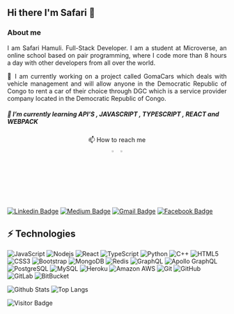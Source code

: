 ## Hi there I'm Safari 👋

 ### About me <br />
<p align="justify">
  I am Safari Hamuli. Full-Stack Developer. I am a student at Microverse, an online school based on pair programming, where I code more than 8 hours a day with other developers from all over the world.
</p>
<p align="justify">
  🔭 I am currently working on a project called GomaCars which deals with vehicle management and will allow anyone in the Democratic Republic of Congo to rent a car of their choice through DGC which is a service provider company located in the Democratic Republic of Congo.

##### 🌱 I’m currently learning  API'S , JAVASCRIPT , TYPESCRIPT , REACT and WEBPACK
 
<p align="center">
  📫 How to reach me<br/>
  <a href = "https://www.linkedin.com/in/daniel-safari-a01744251"><img alt="Light" src="https://img.icons8.com/color/512/linkedin.png" width="3%"></a>
 <a href = "https://twitter.com/DanielSafari143"><img alt="Light" src="https://img.icons8.com/color/512/twitter--v1.png" width="3%"></a>
</p>
 
 [![Linkedin Badge](https://img.shields.io/badge/-ludehsar-blue?style=flat-square&logo=Linkedin&logoColor=white&link=https://www.linkedin.com/in/ludehsar/)](https://www.linkedin.com/in/ludehsar/)
[![Medium Badge](https://img.shields.io/badge/rashedul-alam-12100E?style=flat-square&logo=medium&logoColor=white&link=https://rashedul-alam.medium.com/)](https://rashedul-alam.medium.com/)
[![Gmail Badge](https://img.shields.io/badge/-mdraanik12@gmail.com-c14438?style=flat-square&logo=Gmail&logoColor=white&link=mailto:mdraanik12@gmail.com)](mailto:mdraanik12@gmail.com)
[![Facebook Badge](https://img.shields.io/badge/rashedul.alam.anik.2-1877F2?style=flat-square&logo=facebook&logoColor=white&link=https://www.facebook.com/rashedul.alam.anik.2/)](https://www.facebook.com/rashedul.alam.anik.2/)


## ⚡ Technologies

![JavaScript](https://img.shields.io/badge/-JavaScript-black?style=flat-square&logo=javascript)
![Nodejs](https://img.shields.io/badge/-Nodejs-black?style=flat-square&logo=Node.js)
![React](https://img.shields.io/badge/-React-black?style=flat-square&logo=react)
![TypeScript](https://img.shields.io/badge/-TypeScript-007ACC?style=flat-square&logo=typescript)
![Python](https://img.shields.io/badge/-Python-black?style=flat-square&logo=Python)
![C++](https://img.shields.io/badge/-C++-00599C?style=flat-square&logo=c)
![HTML5](https://img.shields.io/badge/-HTML5-E34F26?style=flat-square&logo=html5&logoColor=white)
![CSS3](https://img.shields.io/badge/-CSS3-1572B6?style=flat-square&logo=css3)
![Bootstrap](https://img.shields.io/badge/-Bootstrap-563D7C?style=flat-square&logo=bootstrap)
![MongoDB](https://img.shields.io/badge/-MongoDB-black?style=flat-square&logo=mongodb)
![Redis](https://img.shields.io/badge/-Redis-black?style=flat-square&logo=Redis)
![GraphQL](https://img.shields.io/badge/-GraphQL-E10098?style=flat-square&logo=graphql)
![Apollo GraphQL](https://img.shields.io/badge/-Apollo%20GraphQL-311C87?style=flat-square&logo=apollo-graphql)
![PostgreSQL](https://img.shields.io/badge/-PostgreSQL-336791?style=flat-square&logo=postgresql)
![MySQL](https://img.shields.io/badge/-MySQL-black?style=flat-square&logo=mysql)
![Heroku](https://img.shields.io/badge/-Heroku-430098?style=flat-square&logo=heroku)
![Amazon AWS](https://img.shields.io/badge/Amazon%20AWS-232F3E?style=flat-square&logo=amazon-aws)
![Git](https://img.shields.io/badge/-Git-black?style=flat-square&logo=git)
![GitHub](https://img.shields.io/badge/-GitHub-181717?style=flat-square&logo=github)
![GitLab](https://img.shields.io/badge/-GitLab-FCA121?style=flat-square&logo=gitlab)
![BitBucket](https://img.shields.io/badge/-BitBucket-darkblue?style=flat-square&logo=bitbucket)

![Github Stats](https://github-readme-stats.vercel.app/api?username=ludehsar&count_private=true&show_icons=true&include_all_commits=true)
![Top Langs](https://github-readme-stats.vercel.app/api/top-langs/?username=ludehsar&hide=TeX&layout=compact)

![Visitor Badge](https://visitor-badge.laobi.icu/badge?page_id=ludehsar.ludehsar)
 
<!--
**danielsafari143/danielsafari143** is a ✨ _special_ ✨ repository because its `README.md` (this file) appears on your GitHub profile.



- 👯 I’m looking to collaborate on ...
- 🤔 I’m looking for help with ...
- 💬 Ask me about ...
- 😄 Pronouns: ...
- ⚡ Fun fact: ...
-->
